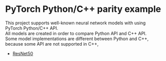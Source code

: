 # PyTorch Python/C++ parity example

This project supports well-known neural network models with using PyTorch Python/C++ API.  
All models are created in order to compare Python API and C++ API.  
Some model implementations are different between Python and C++, because some API are not supported in C++, 

* [ResNet50](resnet/README.md)

